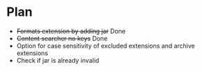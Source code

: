 # Plan

* ~~Formats extension by adding jar~~ Done
* ~~Content searcher no keys~~ Done
* Option for case sensitivity of excluded extensions and archive extensions
* Check if jar is already invalid

